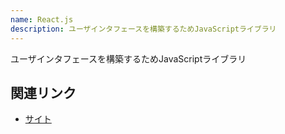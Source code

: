 ```yaml
---
name: React.js
description: ユーザインタフェースを構築するためJavaScriptライブラリ
---
```


ユーザインタフェースを構築するためJavaScriptライブラリ

## 関連リンク

- [サイト](https://ja.reactjs.org/)
